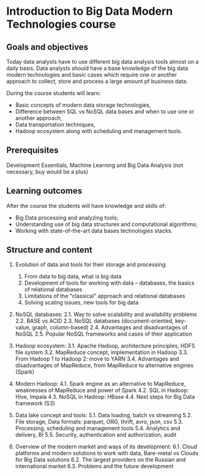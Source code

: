 # Introduction to Big Data Modern Technologies course
## Goals and objectives

Today data analysts have to use different big data analysis tools almost on a daily basis. Data analysts should have a base knowledge of the big data modern technologies and basic cases which require one or another approach to collect, store and process a large amount pf business data.

During the course students will learn:
- Basic concepts of modern data storage technologies,
- Difference between SQL vs NoSQL data bases and when to use one or another approach,
- Data transportation techniques,
- Hadoop ecosystem along with scheduling and management tools.

## Prerequisites 

Development Essentials, Machine Learning and Big Data Analysis (not necessary, buy would be a plus)

## Learning outcomes

After the course the students will have knowledge and skills of:
- Big Data processing and analyzing tools;
- Understanding use of big data structures and computational algorithms;
- Working with state-of-the-art data bases technologies stacks.

## Structure and content

1. Evolution of data and tools for their storage and processing:
    1. From data to big data, what is big data
    2. Development of tools for working with data – databases, the basics of relational databases
    3. Limitations of the "classical" approach and relational databases
    4. Solving scaling issues, new tools for big data

2. NoSQL databases:
2.1. Way to solve scalability and availability problems
2.2. BASE vs ACID
2.3. NoSQL databases (document-oriented, key-value, graph, column-based)
2.4. Advantages and disadvantages of NoSQL
2.5. Popular NoSQL frameworks and cases of their application

3. Hadoop ecosystem:
3.1. Apache Hadoop, architecture principles, HDFS file system
3.2. MapReduce concept, implementation in Hadoop
3.3. From Hadoop 1 to Hadoop 2: move to YARN
3.4. Advantages and disadvantages of MapReduce, from MapReduce to alternative engines (Spark)

4. Modern Hadoop:
4.1. Spark engine as an alternative to MapReduce, weaknesses of MapReduce and power of Spark
4.2. SQL in Hadoop: Hive, Impala
4.3. NoSQL in Hadoop: HBase
4.4. Next steps for Big Data framework (S3)

5. Data lake concept and tools:
5.1. Data loading, batch vs streaming
5.2. File storage, Data formats: parquet, ORG, thrift, avro, json, csv
5.3. Processing, scheduling and management tools
5.4. Analytics and delivery, BI
5.5. Security, authentication and authorization, audit

6. Overview of the modern market and ways of its development:
6.1. Cloud platforms and modern solutions to work with data, Bare-metal vs Clouds for Big Data solutions
6.2. The largest providers on the Russian and international market
6.3. Problems and the future development
